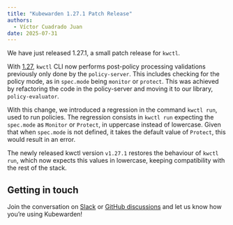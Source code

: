 ```yaml
---
title: "Kubewarden 1.27.1 Patch Release"
authors:
  - Víctor Cuadrado Juan
date: 2025-07-31
---
```


We have just released 1.27.1, a small patch release for `kwctl`.

With [1.27](./kubewarden-1.27-release.md), `kwctl` CLI now performs post-policy
processing validations previously only done by the `policy-server`. This
includes checking for the policy mode, as in `spec.mode` being `monitor` or
`protect`. This was achieved by refactoring the code in the policy-server and
moving it to our library, `policy-evaluator`.

With this change, we introduced a regression in the command `kwctl run`, used
to run policies. The regression consists in `kwctl run` expecting the
`spec.mode` as `Monitor` or `Protect`, in uppercase instead of lowercase. Given
that when `spec.mode` is not defined, it takes the default value of `Protect`,
this would result in an error.

The newly released kwctl version `v1.27.1` restores the behaviour of `kwctl
run`, which now expects this values in lowercase, keeping compatibility
with the rest of the stack.

## Getting in touch

Join the conversation on
[Slack](https://kubernetes.slack.com/?redir=%2Fmessages%2Fkubewarden) or
[GitHub discussions](https://github.com/orgs/kubewarden/discussions) and let us
know how you’re using Kubewarden!
